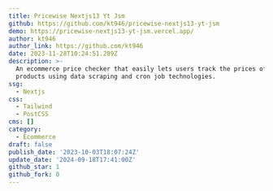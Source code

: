 ```yaml
---
title: Pricewise Nextjs13 Yt Jsm
github: https://github.com/kt946/pricewise-nextjs13-yt-jsm
demo: https://pricewise-nextjs13-yt-jsm.vercel.app/
author: kt946
author_link: https://github.com/kt946
date: 2023-11-28T10:24:51.209Z
description: >-
  An ecommerce price checker that easily lets users track the prices of Amazon
  products using data scraping and cron job technologies.
ssg:
  - Nextjs
css:
  - Tailwind
  - PostCSS
cms: []
category:
  - Ecommerce
draft: false
publish_date: '2023-10-03T18:07:24Z'
update_date: '2024-09-18T17:41:00Z'
github_star: 1
github_fork: 0
---
```


